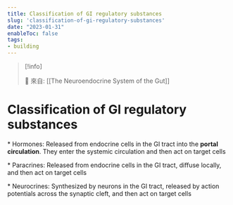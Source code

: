 ```yaml
---
title: Classification of GI regulatory substances
slug: 'classification-of-gi-regulatory-substances'
date: "2023-01-31"
enableToc: false
tags:
- building
---
```


> [!info]
>
> 🌱 來自: [[The Neuroendocrine System of the Gut]]

# Classification of GI regulatory substances

* Hormones: Released from endocrine cells in the GI tract into the **portal circulation**. They enter the systemic circulation and then act on target cells

* Paracrines: Released from endocrine cells in the GI tract, diffuse locally, and then act on target cells

* Neurocrines: Synthesized by neurons in the GI tract, released by action potentials across the synaptic cleft, and then act on target cells
